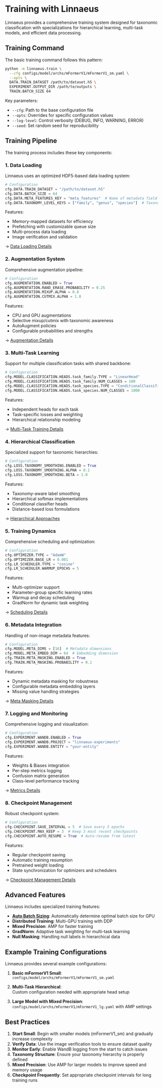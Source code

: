 # Training with Linnaeus

Linnaeus provides a comprehensive training system designed for taxonomic classification with specializations for hierarchical learning, multi-task models, and efficient data processing.

## Training Command

The basic training command follows this pattern:

```bash
python -m linnaeus.train \
  --cfg configs/model/archs/mFormerV1/mFormerV1_sm.yaml \
  --opts \
  DATA.TRAIN_DATASET /path/to/dataset.h5 \
  EXPERIMENT.OUTPUT_DIR /path/to/outputs \
  TRAIN.BATCH_SIZE 64
```

Key parameters:
- `--cfg`: Path to the base configuration file
- `--opts`: Overrides for specific configuration values
- `--log-level`: Control verbosity (DEBUG, INFO, WARNING, ERROR)
- `--seed`: Set random seed for reproducibility

## Training Pipeline

The training process includes these key components:

### 1. Data Loading

Linnaeus uses an optimized HDF5-based data loading system:

```python
# Configuration
cfg.DATA.TRAIN_DATASET = "/path/to/dataset.h5"
cfg.DATA.BATCH_SIZE = 64
cfg.DATA.META_FEATURES_KEY = "meta_features"  # Name of metadata field
cfg.DATA.TAXONOMY_LEVEL_KEYS = ["family", "genus", "species"]  # Taxonomy levels
```

Features:
- Memory-mapped datasets for efficiency
- Prefetching with customizable queue size
- Multi-process data loading
- Image verification and validation

→ [Data Loading Details](data_loading.md)

### 2. Augmentation System

Comprehensive augmentation pipeline:

```python
# Configuration
cfg.AUGMENTATION.ENABLED = True
cfg.AUGMENTATION.RAND_ERASE.PROBABILITY = 0.25
cfg.AUGMENTATION.MIXUP.ALPHA = 0.8
cfg.AUGMENTATION.CUTMIX.ALPHA = 1.0
```

Features:
- CPU and GPU augmentations
- Selective mixup/cutmix with taxonomic awareness
- AutoAugment policies
- Configurable probabilities and strengths

→ [Augmentation Details](augmentations.md)

### 3. Multi-Task Learning

Support for multiple classification tasks with shared backbone:

```python
# Configuration
cfg.MODEL.CLASSIFICATION.HEADS.task_family.TYPE = "LinearHead"
cfg.MODEL.CLASSIFICATION.HEADS.task_family.NUM_CLASSES = 100
cfg.MODEL.CLASSIFICATION.HEADS.task_species.TYPE = "ConditionalClassifierHead"
cfg.MODEL.CLASSIFICATION.HEADS.task_species.NUM_CLASSES = 1000
```

Features:
- Independent heads for each task
- Task-specific losses and weighting
- Hierarchical relationship modeling

→ [Multi-Task Training Details](multi_task_training.md)

### 4. Hierarchical Classification

Specialized support for taxonomic hierarchies:

```python
# Configuration
cfg.LOSS.TAXONOMY_SMOOTHING.ENABLED = True
cfg.LOSS.TAXONOMY_SMOOTHING.ALPHA = 0.1
cfg.LOSS.TAXONOMY_SMOOTHING.BETA = 1.0
```

Features:
- Taxonomy-aware label smoothing
- Hierarchical softmax implementations
- Conditional classifier heads
- Distance-based loss formulations

→ [Hierarchical Approaches](../advanced_topics/hierarchical_approaches.md)

### 5. Training Dynamics

Comprehensive scheduling and optimization:

```python
# Configuration
cfg.OPTIMIZER.TYPE = "AdamW"
cfg.OPTIMIZER.BASE_LR = 0.001
cfg.LR_SCHEDULER.TYPE = "cosine"
cfg.LR_SCHEDULER.WARMUP_EPOCHS = 5
```

Features:
- Multi-optimizer support
- Parameter-group specific learning rates
- Warmup and decay scheduling
- GradNorm for dynamic task weighting

→ [Scheduling Details](scheduling.md)

### 6. Metadata Integration

Handling of non-image metadata features:

```python
# Configuration
cfg.MODEL.META_DIMS = [16]  # Metadata dimensions
cfg.MODEL.META_EMBED_DIM = 64  # Embedding dimension
cfg.TRAIN.META_MASKING.ENABLED = True
cfg.TRAIN.META_MASKING.PROBABILITY = 0.1
```

Features:
- Dynamic metadata masking for robustness
- Configurable metadata embedding layers
- Missing value handling strategies

→ [Meta Masking Details](meta_masking.md)

### 7. Logging and Monitoring

Comprehensive logging and visualization:

```python
# Configuration
cfg.EXPERIMENT.WANDB.ENABLED = True
cfg.EXPERIMENT.WANDB.PROJECT = "linnaeus-experiments"
cfg.EXPERIMENT.WANDB.ENTITY = "your-entity"
```

Features:
- Weights & Biases integration
- Per-step metrics logging
- Confusion matrix generation
- Class-level performance tracking

→ [Metrics Details](metrics.md)

### 8. Checkpoint Management

Robust checkpoint system:

```python
# Configuration
cfg.CHECKPOINT.SAVE_INTERVAL = 5  # Save every 5 epochs
cfg.CHECKPOINT.MAX_KEEP = 3  # Keep 3 most recent checkpoints
cfg.CHECKPOINT.AUTO_RESUME = True  # Auto-resume from latest
```

Features:
- Regular checkpoint saving
- Automatic training resumption
- Pretrained weight loading
- State synchronization for optimizers and schedulers

→ [Checkpoint Management Details](checkpoint_management.md)

## Advanced Features

Linnaeus includes specialized training features:

- **[Auto Batch Sizing](../advanced_topics/autobatch.md)**: Automatically determine optimal batch size for GPU
- **Distributed Training**: Multi-GPU training with DDP
- **Mixed Precision**: AMP for faster training
- **GradNorm**: Adaptive task weighting for multi-task learning
- **Null Masking**: Handling null labels in hierarchical data

## Example Training Configurations

Linnaeus provides several example configurations:

1. **Basic mFormerV1 Small**:  
   `configs/model/archs/mFormerV1/mFormerV1_sm.yaml`

2. **Multi-Task Hierarchical**:  
   Custom configuration needed with appropriate head setup

3. **Large Model with Mixed Precision**:  
   `configs/model/archs/mFormerV1/mFormerV1_lg.yaml` with AMP settings

## Best Practices

1. **Start Small**: Begin with smaller models (mFormerV1_sm) and gradually increase complexity
2. **Verify Data**: Use the image verification tools to ensure dataset quality
3. **Monitor Early**: Enable WandB logging from the start to catch issues
4. **Taxonomy Structure**: Ensure your taxonomy hierarchy is properly defined
5. **Mixed Precision**: Use AMP for larger models to improve speed and memory usage
6. **Checkpoint Frequently**: Set appropriate checkpoint intervals for long training runs